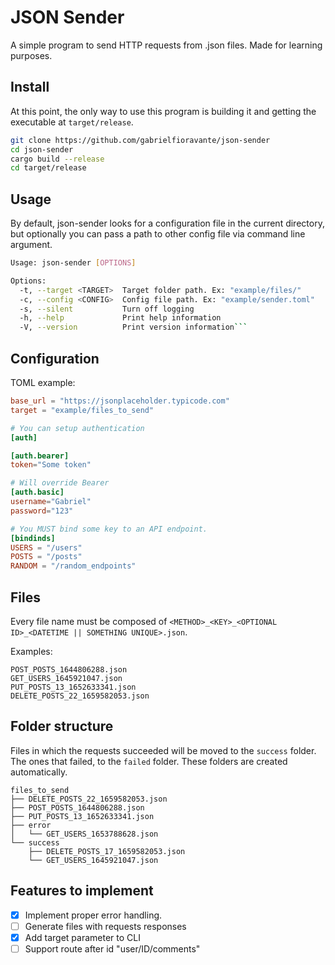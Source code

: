 # JSON Sender
A simple program to send HTTP requests from .json files. Made for learning purposes.

## Install 
At this point, the only way to use this program is building it and getting the executable at `target/release`.

```sh
git clone https://github.com/gabrielfioravante/json-sender
cd json-sender
cargo build --release
cd target/release

```

## Usage
By default, json-sender looks for a configuration file in the current directory, but optionally you can pass a path to other config file via command line argument.

```sh
Usage: json-sender [OPTIONS]

Options:
  -t, --target <TARGET>  Target folder path. Ex: "example/files/"
  -c, --config <CONFIG>  Config file path. Ex: "example/sender.toml"
  -s, --silent           Turn off logging
  -h, --help             Print help information
  -V, --version          Print version information```
```
## Configuration
TOML example:
```toml
base_url = "https://jsonplaceholder.typicode.com"
target = "example/files_to_send"

# You can setup authentication
[auth]

[auth.bearer]
token="Some token"

# Will override Bearer
[auth.basic] 
username="Gabriel"
password="123"

# You MUST bind some key to an API endpoint.
[bindinds]
USERS = "/users"
POSTS = "/posts"
RANDOM = "/random_endpoints"
```

## Files
Every file name must be composed of `<METHOD>_<KEY>_<OPTIONAL ID>_<DATETIME || SOMETHING UNIQUE>.json`.

Examples:
```
POST_POSTS_1644806288.json
GET_USERS_1645921047.json
PUT_POSTS_13_1652633341.json
DELETE_POSTS_22_1659582053.json
```

## Folder structure
Files in which the requests succeeded will be moved to the `success` folder. The ones that failed, to the `failed` folder. These folders are created automatically.

```
files_to_send
├── DELETE_POSTS_22_1659582053.json
├── POST_POSTS_1644806288.json
├── PUT_POSTS_13_1652633341.json
├── error
│   └── GET_USERS_1653788628.json
└── success
    ├── DELETE_POSTS_17_1659582053.json
    └── GET_USERS_1645921047.json
```

## Features to implement
- [X] Implement proper error handling.
- [ ] Generate files with requests responses
- [X] Add target parameter to CLI
- [ ] Support route after id "user/ID/comments"
